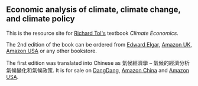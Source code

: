 ## Economic analysis of climate, climate change, and climate policy

This is the resource site for [Richard Tol's](https://github.com/rtol/ClimateEconomics/edit/gh-pages/index.md) textbook _Climate Economics_.

The 2nd edition of the book can be ordered from [Edward Elgar](https://www.e-elgar.com/shop/gbp/climate-economics-9781786435095.html), [Amazon UK](https://www.amazon.co.uk/Climate-Economics-Economic-Analysis-Change/dp/1786435098/), [Amazon USA](https://www.amazon.com/Climate-Economics-Economic-Analysis-Change/dp/1786435098/) or any other bookstore.

The first edition was translated into Chinese as 氣候經濟學 – 氣候的經濟分析氣候變化和氣候政策. It is for sale on [DangDang](http://product.dangdang.com/24013529.html), [Amazon China](https://www.amazon.cn/%E6%B0%94%E5%80%99%E7%BB%8F%E6%B5%8E%E5%AD%A6-%E6%B0%94%E5%80%99-%E6%B0%94%E5%80%99%E5%8F%98%E5%8C%96%E4%B8%8E%E6%B0%94%E5%80%99%E6%94%BF%E7%AD%96%E7%BB%8F%E6%B5%8E%E5%88%86%E6%9E%90-%E7%90%86%E6%9F%A5%E5%BE%B7%E2%80%A2S-J-%E6%89%98%E5%B0%94/dp/B01KJ0SPOS/) and [Amazon USA](https://www.amazon.com/%E6%B0%94%E5%80%99%E7%BB%8F%E6%B5%8E%E5%AD%A6-%E6%B0%94%E5%80%99%E6%B0%94%E5%80%99%E5%8F%98%E5%8C%96%E4%B8%8E%E6%B0%94%E5%80%99%E6%94%BF%E7%AD%96%E7%BB%8F%E6%B5%8E%E5%88%86%E6%9E%90-%E4%BD%8E%E7%A2%B3%E6%99%BA%E5%BA%93%E8%AF%91%E4%B8%9B-J-R-R-%E6%89%98%E5%B0%94%E9%87%91/dp/7565422932).
